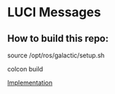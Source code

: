 # LUCI Messages #

## How to build this repo: ##
source /opt/ros/galactic/setup.sh

colcon build

[Implementation](docs/msgs_package.md)